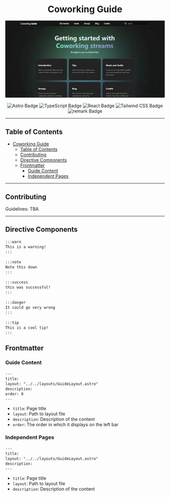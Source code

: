<div align="center">

# Coworking Guide

[![Coworking website](public/assets/coworking-website-preview.webp)](https://coworking-guide.vercel.app/)

</div>

<div align="center">

  ![Astro Badge](https://img.shields.io/badge/Astro-BC52EE?logo=astro&logoColor=fff&style=for-the-badge)
  ![TypeScript Badge](https://img.shields.io/badge/TypeScript-3178C6?logo=typescript&logoColor=fff&style=for-the-badge)
  ![React Badge](https://img.shields.io/badge/React-61DAFB?logo=react&logoColor=000&style=for-the-badge)
  ![Tailwind CSS Badge](https://img.shields.io/badge/Tailwind%20CSS-06B6D4?logo=tailwindcss&logoColor=fff&style=for-the-badge)
  ![remark Badge](https://img.shields.io/badge/remark-000?logo=remark&logoColor=fff&style=for-the-badge)

</div>



---

## Table of Contents

- [Coworking Guide](#coworking-guide)
  - [Table of Contents](#table-of-contents)
  - [Contributing](#contributing)
  - [Directive Components](#directive-components)
  - [Frontmatter](#frontmatter)
    - [Guide Content](#guide-content)
    - [Independent Pages](#independent-pages)

---

## Contributing

Guidelines: TBA

---

## Directive Components

```
:::warn
This is a warning!
:::

:::note
Note this down
:::

:::success
this was successful! 
:::

:::danger
It could go very wrong
:::

:::tip
This is a cool tip!
:::
```

## Frontmatter

### Guide Content

```
---
title: 
layout: "../../layouts/GuideLayout.astro"
description: 
order: 0
---
```

- `title`: Page title
- `layout`: Path to layout file
- `description`: Description of the content
- `order`: The order in which it displays on the left bar

### Independent Pages

```
---
title: 
layout: "../../layouts/GuideLayout.astro"
description: 
---
```

- `title`: Page title
- `layout`: Path to layout file
- `description`: Description of the content

